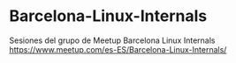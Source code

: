 # Barcelona-Linux-Internals
Sesiones del grupo de Meetup Barcelona Linux Internals https://www.meetup.com/es-ES/Barcelona-Linux-Internals/
